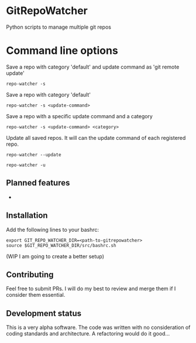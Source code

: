 # GitRepoWatcher
Python scripts to manage multiple git repos

# Command line options

Save a repo with category 'default' and update command as 'git remote update'

```
repo-watcher -s
```

Save a repo with category 'default'

```
repo-watcher -s <update-command>
```

Save a repo with a specific update command and a category
```
repo-watcher -s <update-command> <category>
```

Update all saved repos. It will can the update command of each registered repo.
```
repo-watcher --update
```

```
repo-watcher -u
```


## Planned features
-

## Installation

Add the following lines to your bashrc:
```
export GIT_REPO_WATCHER_DIR=<path-to-gitrepowatcher>
source $GIT_REPO_WATCHER_DIR/src/bashrc.sh
```
(WIP I am going to create a better setup)

## Contributing

Feel free to submit PRs. I will do my best to review and merge them if I consider them essential.

## Development status

This is a very alpha software. The code was written with no consideration of coding standards and architecture. A refactoring would do it good...